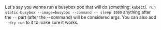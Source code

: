 Let's say you wanna run a busybox pod that will do something:
`kubectl run static-busybox --image=busybox --command -- sleep 1000`
anything after the `--` part (after the --command) will be considered args. 
You can also add `--dry-run` to it to make sure it works.